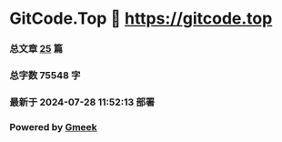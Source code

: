 # GitCode.Top :link: https://gitcode.top 
### 总文章 [25](https://gitcode.top/archive.html) 篇 
### 总字数 75548 字
### 最新于 2024-07-28 11:52:13 部署 
### Powered by [Gmeek](https://github.com/Meekdai/Gmeek)
